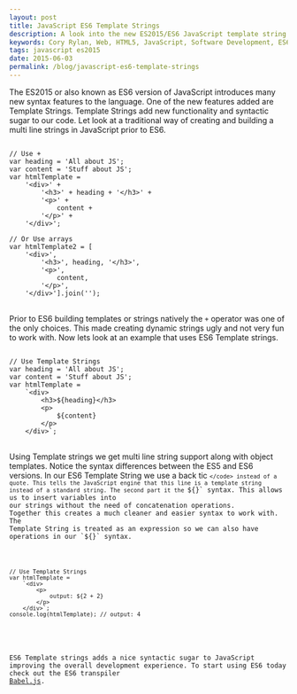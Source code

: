 ```yaml
---
layout: post
title: JavaScript ES6 Template Strings
description: A look into the new ES2015/ES6 JavaScript template string syntax.
keywords: Cory Rylan, Web, HTML5, JavaScript, Software Development, ES6, ES2015, Template Strings
tags: javascript es2015
date: 2015-06-03
permalink: /blog/javascript-es6-template-strings
---
```


The ES2015 or also known as ES6 version of JavaScript introduces many new syntax features to the language. One of the new features added are Template Strings.
Template Strings add new functionality and syntactic sugar to our code. Let look at a traditional way of creating and building a multi line strings in JavaScript
prior to ES6.
        
<pre class="language-javascript">
<code>
// Use +
var heading = 'All about JS';
var content = 'Stuff about JS';
var htmlTemplate =      
    '&lt;div&gt;' + 
        '&lt;h3&gt;' + heading + '&lt;/h3&gt;' +
        '&lt;p&gt;' +
            content + 
        '&lt;/p&gt;' +
    '&lt;/div&gt;';
      
// Or Use arrays
var htmlTemplate2 = [
    '&lt;div&gt;',
        '&lt;h3&gt;', heading, '&lt;/h3&gt;',
        '&lt;p&gt;',
            content,
        '&lt;/p&gt;',
    '&lt;/div&gt;'].join('');
</code>
</pre>

Prior to ES6 building templates or strings natively the `+` operator was one of the only choices. This made creating dynamic
strings ugly and not very fun to work with. Now lets look at an example that uses ES6 Template strings.

<pre class="language-javascript">
<code>
// Use Template Strings
var heading = 'All about JS';
var content = 'Stuff about JS';
var htmlTemplate =      
    `&lt;div&gt;
        &lt;h3&gt;${heading}&lt;/h3&gt;
        &lt;p&gt;
            ${content}
        &lt;/p&gt;
    &lt;/div&gt;`;
</code>
</pre>

Using Template strings we get multi line string support along with object templates. Notice the syntax differences between the ES5 and ES6 versions.
In our ES6 Template String we use a back tic <code>`</code> instead of a quote. This tells the JavaScript engine that this line is a template string instead of
a standard string. The second part it the `${}` syntax. This allows us to insert variables into our strings without the need of concatenation operations.
Together this creates a much cleaner and easier syntax to work with. The Template String is treated as an expression so we can also have operations in our `${}`
syntax.

<pre class="language-javascript">
<code>
// Use Template Strings
var htmlTemplate =      
    `&lt;div&gt;
        &lt;p&gt;
            output: ${2 + 2}
        &lt;/p&gt;
    &lt;/div&gt;`;
console.log(htmlTemplate); // output: 4
</code>
</pre>

ES6 Template strings adds a nice syntactic sugar to JavaScript improving the overall development experience. To start using ES6 today check out
the ES6 transpiler <a href="https://babeljs.io/" target="_blank">Babel.js</a>.
